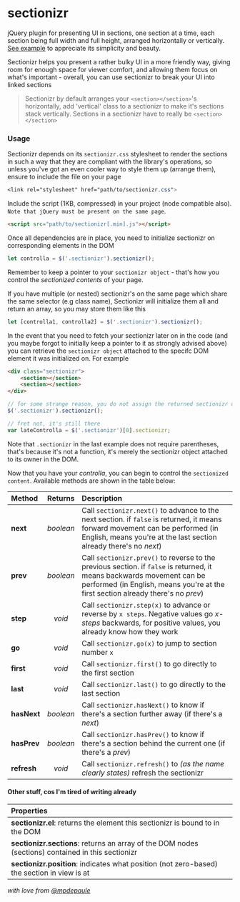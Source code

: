 # sectionizr
jQuery plugin for presenting UI in sections, one section at a time, each section being full width and full height, arranged horizontally or vertically. [See example](https://de-paule.github.io/sectionizr/) to appreciate its simplicity and beauty.

Sectionizr helps you present a rather bulky UI in a more friendly way, giving room for enough space for viewer comfort, and allowing them focus on what's important - overall, you can use sectionizr to break your UI into linked sections

>Sectionizr by default arranges your `<section></section>`'s horizontally, add 'vertical' class to a sectionizr to make it's sections stack vertically. Sections in a sectionizr have to really be `<section></section>`

### Usage
Sectionizr depends on its `sectionizr.css` stylesheet to render the sections in such a way that they are compliant with the library's operations, so unless you've got an even cooler way to style them up (arrange them), ensure to include the file on your page
```css
<link rel="stylesheet" href="path/to/sectionizr.css">
```
Include the script (1KB, compressed) in your project (node compatible also). `Note that jQuery must be present on the same page`.
```html
<script src="path/to/sectionizr[.min].js"></script>
```
Once all dependencies are in place, you need to initialize sectionizr on corresponding elements in the DOM
```javascript
let controlla = $('.sectionizr').sectionizr();
```
Remember to keep a pointer to your `sectionizr object` - that's how you control the _sectionized contents_ of your page.

If you have multiple (or nested) sectionizr's on the same page which share the same selector (e.g class name), Sectionizr will initialize them all and return an array, so you may store them like this
```javascript
let [controlla1, controlla2] = $('.sectionizr').sectionizr();
```
In the event that you need to fetch your sectionizr later on in the code (and you maybe forgot to initially keep a pointer to it as strongly advised above) you can retrieve the `sectionizr object` attached to the specifc DOM element it was initialized on. For example
```html
<div class="sectionizr">
    <section></section>
    <section></section>
</div>
```
```javascript
// for some strange reason, you do not assign the returned sectionizr object
$('.sectionizr').sectionizr();

// fret not, it's still there
var lateControlla = $('.sectionizr')[0].sectionizr;
```
Note that `.sectionizr` in the last example does not require parentheses, that's because it's not a function, it's merely the sectionizr object attached to its owner in the DOM.

Now that you have your _controlla_, you can begin to control the `sectionized content`. Available methods are shown in the table below:

| Method | Returns | Description |
| :----- | :-----: | :---------- |
| **next** | _boolean_ | Call `sectionizr.next()` to advance to the next section. if `false` is returned, it means forward movement can be performed (in English, means you're at the last section already there's no _next_) |
| **prev** | _boolean_ | Call `sectionizr.prev()` to reverse to the previous section. if `false` is returned, it means backwards movement can be performed (in English, means you're at the first section already there's no _prev_) |
| **step** | _void_ | Call `sectionizr.step(x)` to advance or reverse by `x steps`. Negative values go _x-steps_ backwards, for positive values, you already know how they work |
| **go** | _void_ | Call `sectionizr.go(x)` to jump to section number `x` |
| **first** | _void_ | Call `sectionizr.first()` to go directly to the first section |
| **last** | _void_ | Call `sectionizr.last()` to go directly to the last section |
| **hasNext** | _boolean_ | Call `sectionizr.hasNext()` to know if there's a section further away (if there's a _next_) |
| **hasPrev** | _boolean_ | Call `sectionizr.hasPrev()` to know if there's a section behind the current one (if there's a _prev_) |
| **refresh** | _void_ | Call `sectionizr.refresh()` to _(as the name clearly states)_ refresh the sectionizr |

#### Other stuff, cos I'm tired of writing already
| Properties |
| :--- |
| **sectionizr.el**: returns the element this sectionizr is bound to in the DOM |
| **sectionizr.sections**: returns an array of the DOM nodes (sections) contained in this sectionizr |
| **sectionizr.position**: indicates what position (not zero-based) the section in view is at |

_with love from [@mpdepaule](https://twitter.com/mpdepaule)_